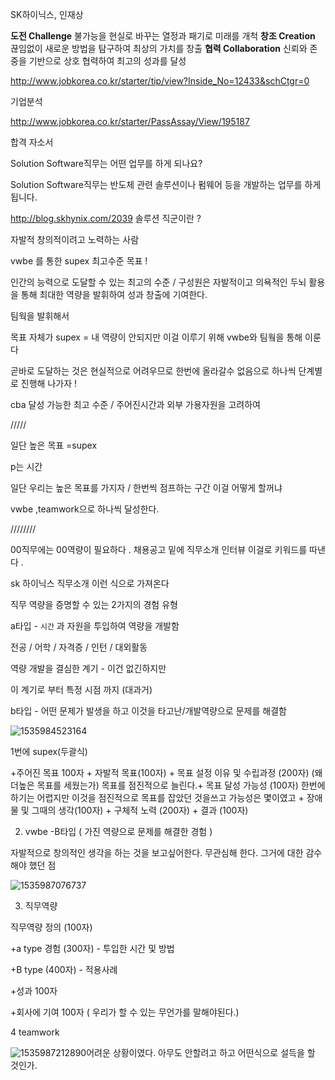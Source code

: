 SK하이닉스, 인재상

**도전 Challenge**
불가능을 현실로 바꾸는 열정과 패기로 미래를 개척
**창조 Creation**
끊임없이 새로운 방법을 탐구하여 최상의 가치를 창출
**협력 Collaboration**
신뢰와 존중을 기반으로 상호 협력하여 최고의 성과를 달성



http://www.jobkorea.co.kr/starter/tip/view?Inside_No=12433&schCtgr=0

기업분석



http://www.jobkorea.co.kr/starter/PassAssay/View/195187

합격 자소서 



Solution Software직무는 어떤 업무를 하게 되나요?

Solution Software직무는 반도체 관련 솔루션이나 펌웨어 등을 개발하는 업무를 하게 됩니다.



http://blog.skhynix.com/2039 솔루션 직군이란 ?



자발적 창의적이려고 노력하는 사람 



vwbe 를 통한 supex 최고수준 목표 ! 

인간의 능력으로 도달할 수 있는 최고의 수준 / 구성원은 자발적이고 의욕적인 두뇌 활용 을 통해 최대한 역량을 발휘하여 성과 창출에 기여한다.

팀웍을 발휘해서 



목표 자체가 supex = 내 역량이 안되지만 이걸 이루기 위해 vwbe와 팀웤을 통해 이룬다 



곧바로 도달하는 것은 현실적으로 어려우므로 한번에 올라갈수 없음으로 하나씩 단계별로 진행해 나가자 ! 

cba 달성 가능한 최고 수준 / 주어진시간과 외부 가용자원을 고려하여



/////



일단 높은 목표 =supex

p는 시간 

일단 우리는 높은 목표를 가지자   / 한번씩 점프하는 구간 이걸 어떻게 할꺼냐 

vwbe ,teamwork으로 하나씩 달성한다.



////////

00직무에는 00역량이 필요하다 . 채용공고 밑에 직무소개 인터뷰 이걸로 키워드를 따낸다 . 

sk 하이닉스 직무소개 이런 식으로 가져온다 







직무 역량을 증명할 수 있는 2가지의 경험 유형 



a타입  - `시간` 과 자원을 투입하여 역량을 개발함

전공 / 어학 / 자격증 / 인턴 / 대외활동 

역량 개발을 결심한 계기  - 이건 없긴하지만

이 계기로 부터 특정 시점 까지 (대과거)



b타입 - 어떤 문제가 발생을 하고 이것을 타고난/개발역량으로 문제를 해결함 



![1535984523164](C:\Users\user\AppData\Local\Temp\1535984523164.png)



1번에 supex(두괄식)

+주어진 목표 100자 + 자발적 목표(100자) + 목표 설정 이유 및 수립과정 (200자) (왜 더높은 목표를 세웠는가) 목표를 점진적으로 늘린다.+ 목표 달성 가능성 (100자) 한번에 하기는 어렵지만 이것을 점진적으로 목표를 잡았던 것을쓰고 가능성은 몇이였고 + 장애물 및 그때의 생각(100자) + 구체적 노력 (200자) + 결과 (100자)





2. vwbe -B타입 ( 가진 역량으로 문제를 해결한 경험 )

자발적으로 창의적인 생각을 하는 것을 보고싶어한다. 무관심해 한다.  그거에 대한 감수해야 했던 점 

![1535987076737](C:\Users\user\AppData\Local\Temp\1535987076737.png)

3. 직무역량

직무역량 정의 (100자)

+a type 경험 (300자) - 투입한 시간 및 방법

+B type (400자) - 적용사례

+성과 100자

+회사에 기여 100자  ( 우리가 할 수 있는 무언가를 말해야된다.)



4 teamwork

![1535987212890](C:\Users\user\AppData\Local\Temp\1535987212890.png)어려운 상황이였다. 아무도 안할려고 하고 어떤식으로 설득을 할 것인가.